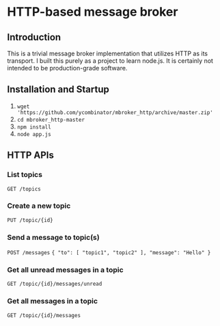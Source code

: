 # HTTP-based message broker

## Introduction
This is a trivial message broker implementation that utilizes HTTP as its transport. I built this purely as a project to learn node.js. It is certainly not intended to be production-grade software.

## Installation and Startup
1. `wget 'https://github.com/ycombinator/mbroker_http/archive/master.zip'`
2. `cd mbroker_http-master`
3. `npm install`
4. `node app.js`

## HTTP APIs
### List topics
`GET /topics`

### Create a new topic
`PUT /topic/{id}`

### Send a message to topic(s)
`POST /messages`
`{ "to": [ "topic1", "topic2" ], "message": "Hello" }`

### Get all unread messages in a topic
`GET /topic/{id}/messages/unread`

### Get all messages in a topic
`GET /topic/{id}/messages`

